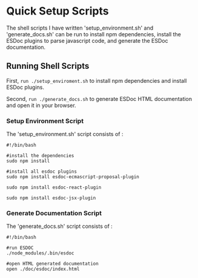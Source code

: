 # Quick Setup Scripts

The shell scripts I have written 'setup_environment.sh' and 'generate_docs.sh' can be run to install npm dependencies,
install the ESDoc plugins to parse javascript code, and generate the ESDoc documentation.

## Running Shell Scripts

First, `run ./setup_enviroment.sh` to install npm dependencies and install ESDoc plugins.

Second, `run ./generate_docs.sh` to generate ESDoc HTML documentation and open it in your browser.

### Setup Environment Script 

The 'setup_environment.sh' script consists of : 

```
#!/bin/bash

#install the dependencies
sudo npm install

#install all esdoc plugins
sudo npm install esdoc-ecmascript-proposal-plugin

sudo npm install esdoc-react-plugin

sudo npm install esdoc-jsx-plugin
```

### Generate Documentation Script

The 'generate_docs.sh' script consists of : 

```
#!/bin/bash

#run ESDOC 
./node_modules/.bin/esdoc

#open HTML generated documentation 
open ./doc/esdoc/index.html
```



